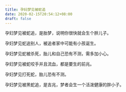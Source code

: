 ```yaml
---
title: 孕妇梦见被蛇追
date: 2020-02-15T20:54:12+08:00
draft: false
---
```


孕妇梦见被蛇追，是胎梦，说明你很快就会生个胖儿子。<br>


孕妇梦见蛇追别人，被追者家中可能有小孩诞生。<br>


孕妇梦见蛇被杀死，胎儿和自己恐有不测，需多加小心。<br>


孕妇梦见被蛇咬手并且流血，都是要生的前兆。<br>


孕妇梦见打死蛇，胎儿恐有不测。<br>


孕妇梦见被黑蛇追，是吉兆，梦者会生一个活泼健康的胖小子。<br>
